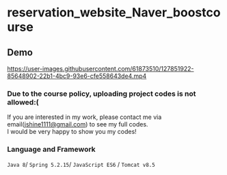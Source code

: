 # reservation_website_Naver_boostcourse

## Demo

https://user-images.githubusercontent.com/61873510/127851922-85648902-22b1-4bc9-93e6-cfe558643de4.mp4

### Due to the course policy, uploading project codes is not allowed:(
If you are interested in my work, please contact me via email(jshine1111@gmail.com) to see my full codes.<br>
I would be very happy to show you my codes!

### Language and Framework
```Java 8```/ ```Spring 5.2.15```/ ```JavaScript ES6``` / ```Tomcat v8.5```
